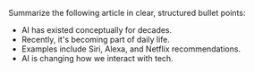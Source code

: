 Summarize the following article in clear, structured bullet points:

- AI has existed conceptually for decades.
- Recently, it's becoming part of daily life.
- Examples include Siri, Alexa, and Netflix recommendations.
- AI is changing how we interact with tech.

